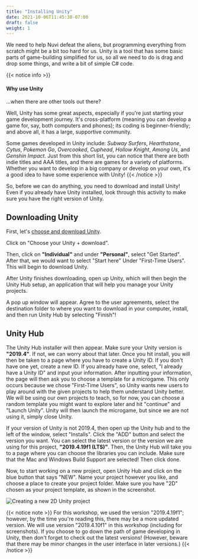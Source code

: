 ```yaml
---
title: "Installing Unity"
date: 2021-10-06T11:45:38-07:00
draft: false
weight: 1
---
```


We need to help Nuvi defeat the aliens, but programming everything from scratch might be a bit too hard for us. Unity is a tool that has some basic parts of game-building simplified for us, so all we need to do is drag and drop some things, and write a bit of simple C# code.

{{< notice info >}}
#### Why use Unity

...when there are other tools out there?

Well, Unity has some great aspects, especially if you're just starting your game development journey. It's cross-platform (meaning you can develop a game for, say, both computers and phones); its coding is beginner-friendly; and above all, it has a large, supportive community.

Some games developed in Unity include: *Subway Surfers*, *Hearthstone*, *Cytus*, *Pokemon Go*, *Overcooked*, *Cuphead*, *Hollow Knight*, *Among Us*, and *Genshin Impact*.
Just from this short list, you can notice that there are both indie titles and AAA titles, and there are games for a variety of platforms. Whether you want to develop in a big company or develop on your own, it's a good idea to have some experience with Unity!
{{< /notice >}}

So, before we can do anything, you need to download and install Unity!
Even if you already have Unity installed, look through this activity to make sure you have the right version of Unity.

## Downloading Unity

First, let's [choose and download Unity](https://unity3d.com/get-unity/download?_ga=2.142217974.513534012.1631151100-1023620192.1630193772).

Click on "Choose your Unity + download".

Then, click on **"Individual"** and under **"Personal"**, select "Get Started". After that, we would want to select "Start here" Under "First-Time Users". This will begin to download Unity.

After Unity finishes downloading, open up Unity, which will then begin the Unity Hub setup, an application that will help you manage your Unity projects.

A pop up window will appear. Agree to the user agreements, select the destination folder to where you want to download in your computer, install, and then run Unity Hub by selecting "Finish"!

## Unity Hub

The Unity Hub installer will then appear. Make sure your Unity version is **"2019.4"**. If not, we can worry about that later.
Once you hit install, you will then be taken to a page where you have to create a Unity ID. If you don't have one yet, create a new ID. If you already have one, select, "I already have a Unity ID" and input your information. After inputting your information, the page will then ask you to choose a template for a microgame. This only occurs because we chose "First-Time Users", so Unity wants new users to play around with the given projects to help them understand Unity better. We will be using our own projects to teach, so for now, you can choose a random template you might want to explore later and hit "continue" and "Launch Unity". Unity will then launch the microgame, but since we are not using it, simply close Unity.

If your version of Unity is not 2019.4, then open up the Unity hub and to the left of the window, select "Installs". Click the "ADD" button and select the version you want. You can select the latest version or the version we are using for this project, **"2019.4.19f1 (LTS)"**. Then, the Unity Hub will take you to a page where you can choose the libraries you can include. Make sure that the Mac and Windows Build Support are selected! Then click done.

Now, to start working on a new project, open Unity Hub and click on the blue button that says "NEW". Name your project however you like, and choose a place to create your project folder. Make sure you have "2D" chosen as your project template, as shown in the screenshot.

![Creating a new 2D Unity project](../img/0_new_project_edited.png)

{{< notice note >}}
For this workshop, we used the version "2019.4.19f1"; however, by the time you're reading this, there may be a more updated version. We will use version "2019.4.10f1" in this workshop (including for screenshots). If you choose to go down the path of game developing in Unity, then don't forget to check out the latest versions! (However, beware that there may be minor changes in the user interface in later versions.)
{{< /notice >}}
